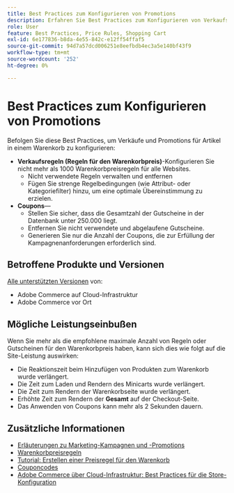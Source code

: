 ```yaml
---
title: Best Practices zum Konfigurieren von Promotions
description: Erfahren Sie Best Practices zum Konfigurieren von Verkaufsregeln und Couponcodes zur Optimierung der Commerce-Store-Leistung.
role: User
feature: Best Practices, Price Rules, Shopping Cart
exl-id: 6e177836-b8da-4e55-842c-e12ff54ffaf5
source-git-commit: 94d7a57dcd006251e8eefbdb4ec3a5e140bf43f9
workflow-type: tm+mt
source-wordcount: '252'
ht-degree: 0%

---
```


# Best Practices zum Konfigurieren von Promotions

Befolgen Sie diese Best Practices, um Verkäufe und Promotions für Artikel in einem Warenkorb zu konfigurieren:

- **Verkaufsregeln (Regeln für den Warenkorbpreis)**-Konfigurieren Sie nicht mehr als 1000 Warenkorbpreisregeln für alle Websites.
   - Nicht verwendete Regeln verwalten und entfernen
   - Fügen Sie strenge Regelbedingungen (wie Attribut- oder Kategoriefilter) hinzu, um eine optimale Übereinstimmung zu erzielen.
- **Coupons**—
   - Stellen Sie sicher, dass die Gesamtzahl der Gutscheine in der Datenbank unter 250.000 liegt.
   - Entfernen Sie nicht verwendete und abgelaufene Gutscheine.
   - Generieren Sie nur die Anzahl der Coupons, die zur Erfüllung der Kampagnenanforderungen erforderlich sind.

## Betroffene Produkte und Versionen

[Alle unterstützten Versionen](../../../release/versions.md) von:

- Adobe Commerce auf Cloud-Infrastruktur
- Adobe Commerce vor Ort

## Mögliche Leistungseinbußen

Wenn Sie mehr als die empfohlene maximale Anzahl von Regeln oder Gutscheinen für den Warenkorbpreis haben, kann sich dies wie folgt auf die Site-Leistung auswirken:

- Die Reaktionszeit beim Hinzufügen von Produkten zum Warenkorb wurde verlängert.
- Die Zeit zum Laden und Rendern des Minicarts wurde verlängert.
- Die Zeit zum Rendern der Warenkorbseite wurde verlängert.
- Erhöhte Zeit zum Rendern der **Gesamt** auf der Checkout-Seite.
- Das Anwenden von Coupons kann mehr als 2 Sekunden dauern.

## Zusätzliche Informationen

- [Erläuterungen zu Marketing-Kampagnen und -Promotions](https://devdocs.magento.com/cloud/configure/configure-best-practices.html#campaigns)
- [Warenkorbpreisregeln](https://experienceleague.adobe.com/docs/commerce-admin/marketing/promotions/cart-rules/price-rules-cart.html)
- [Tutorial: Erstellen einer Preisregel für den Warenkorb](https://experienceleague.adobe.com/docs/commerce-learn/tutorials/marketing/cart-price-rules.html)
- [Couponcodes](https://experienceleague.adobe.com/docs/commerce-admin/marketing/promotions/cart-rules/price-rules-cart-coupon.html)
- [Adobe Commerce über Cloud-Infrastruktur: Best Practices für die Store-Konfiguration](https://devdocs.magento.com/cloud/configure/configure-best-practices.html)
